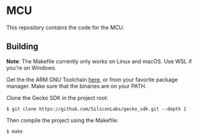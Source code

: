 # MCU

This repository contains the code for the MCU.

## Building

**Note**: The Makefile currently only works on Linux and macOS. Use WSL if you're on Windows.

Get the the ARM GNU Toolchain [here](https://developer.arm.com/downloads/-/arm-gnu-toolchain-downloads),
or from your favorite package manager. Make sure that the binaries are on your PATH.

Clone the Gecko SDK in the project root:

```
$ git clone https://github.com/SiliconLabs/gecko_sdk.git --depth 1
```

Then compile the project using the Makefile:

```
$ make
```
